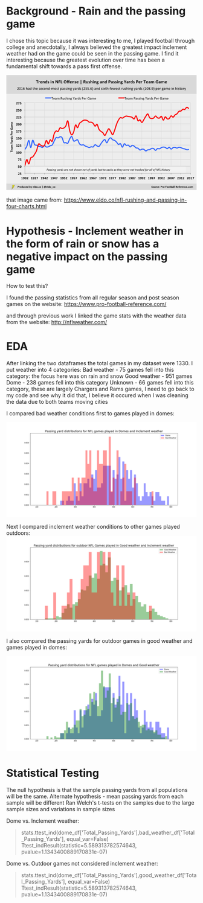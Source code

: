 # Background - Rain and the passing game

I chose this topic because it was interesting to me, I played football through college and anecdotally,
I always believed the greatest impact inclement weather had on the game could be seen in the passing game.
I find it interesting because the greatest evolution over time has been a fundamental shift towards a pass first offense.

![offensive trends](https://github.com/rwlink3z8/pyw2sites/blob/master/images/eldo5-rushing-and-passing-yards-per-team-game_1.png)

that image came from:
https://www.eldo.co/nfl-rushing-and-passing-in-four-charts.html


# Hypothesis - Inclement weather in the form of rain or snow has a negative impact on the passing game

How to test this?

I found the passing statistics from all regular season and post season games on the website:
https://www.pro-football-reference.com/

and through previous work I linked the game stats with the weather data from the website:
http://nflweather.com/

# EDA 
After linking the two dataframes the total games in my dataset were 1330.
I put weather into 4 categories:
Bad weather - 75 games fell into this category: the focus here was on rain and snow
Good weather - 951 games 
Dome - 238 games fell into this category
Unknown - 66 games fell into this category, these are largely Chargers and Rams games, I need to go back to my code
          and see why it did that, I believe it occured when I was cleaning the data due to both teams moving cities
          
I compared bad weather conditions first to games played in domes:

![bad weather v dome](https://github.com/rwlink3z8/pyw2sites/blob/master/images/dome%20v%20bad%20weather%20passing%20yard%20comparison.png)

Next I compared inclement weather conditions to other games played outdoors:
![bad weather v outside](https://github.com/rwlink3z8/pyw2sites/blob/master/images/Passing%20yard%20distributions%20outdoor%20games%20good%20v%20bad%20weather.png)

I also compared the passing yards for outdoor games in good weather and games played in domes:

![good weather v dome](https://github.com/rwlink3z8/pyw2sites/blob/master/images/Domes%20and%20Good%20weather%20passing%20yard%20distributions.png)

# Statistical Testing

The null hypothesis is that the sample passing yards from all populations will be the same.
Alternate hypothesis - mean passing yards from each sample will be different
Ran Welch's t-tests on the samples due to the large sample sizes and variations in sample sizes

Dome vs. Inclement weather:

> stats.ttest_ind(dome_df['Total_Passing_Yards'],bad_weather_df['Total_Passing_Yards'], 
               equal_var=False)
> Ttest_indResult(statistic=5.589313782574643, pvalue=1.1343400889170831e-07)

Dome vs. Outdoor games not considered inclement weather:

> stats.ttest_ind(dome_df['Total_Passing_Yards'],good_weather_df['Total_Passing_Yards'], 
               equal_var=False)
> Ttest_indResult(statistic=5.589313782574643, pvalue=1.1343400889170831e-07)
